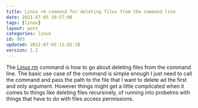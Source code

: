 ```yaml
---
title: Linux rm command for deleting files from the command line
date: 2021-07-05 10:57:00
tags: [linux]
layout: post
categories: linux
id: 903
updated: 2021-07-05 11:02:38
version: 1.2
---
```


The [Linux rm](https://linux.die.net/man/1/rm) command is how to go about deleting files from the command line. The basic use case of the command is simple enough I just need to call the command and pass the path to the file that I want to delete ad the first and only argument. However things might get a little complicated when it comes to things like deleting files recursively, of running into probelms with things that have to do with files access permissions.

<!-- more -->

